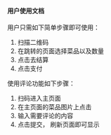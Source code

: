 #### 用户使用文档

用户只需如下简单步骤即可使用：

1. 扫描二维码
2. 在跳转的页面选择菜品以及数量
3. 点击去结算
4. 点击支付



使用评论功能如下步骤：

1. 扫码进入主页面
2. 在主页面的菜品图片上点击
3. 输入需要评论的内容
4. 点击提交， 刷新页面即可显示

